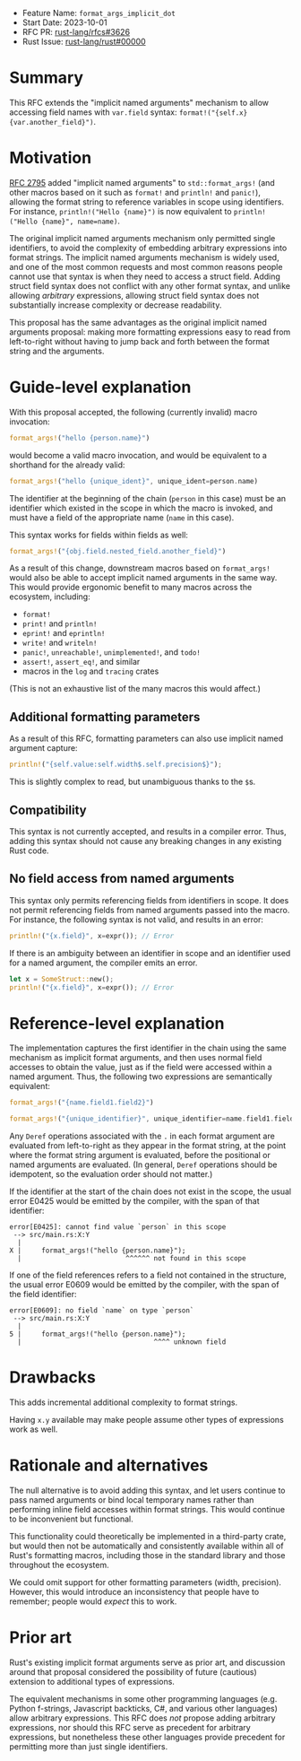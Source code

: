 - Feature Name: `format_args_implicit_dot`
- Start Date: 2023-10-01
- RFC PR: [rust-lang/rfcs#3626](https://github.com/rust-lang/rfcs/pull/3626)
- Rust Issue: [rust-lang/rust#00000](https://github.com/rust-lang/rust/issues/00000)

# Summary
[summary]: #summary

This RFC extends the "implicit named arguments" mechanism to allow accessing
field names with `var.field` syntax: `format!("{self.x} {var.another_field}")`.

# Motivation
[motivation]: #motivation

[RFC 2795](https://github.com/rust-lang/rfcs/pull/2795) added "implicit named
arguments" to `std::format_args!` (and other macros based on it such as
`format!` and `println!` and `panic!`), allowing the format string to reference
variables in scope using identifiers. For instance, `println!("Hello {name}")`
is now equivalent to `println!("Hello {name}", name=name)`.

The original implicit named arguments mechanism only permitted single
identifiers, to avoid the complexity of embedding arbitrary expressions into
format strings. The implicit named arguments mechanism is widely used, and one
of the most common requests and most common reasons people cannot use that
syntax is when they need to access a struct field. Adding struct field syntax
does not conflict with any other format syntax, and unlike allowing *arbitrary*
expressions, allowing struct field syntax does not substantially increase
complexity or decrease readability.

This proposal has the same advantages as the original implicit named arguments
proposal: making more formatting expressions easy to read from left-to-right
without having to jump back and forth between the format string and the
arguments.

# Guide-level explanation
[guide-level-explanation]: #guide-level-explanation

With this proposal accepted, the following (currently invalid) macro
invocation:

```rust
format_args!("hello {person.name}")
```

would become a valid macro invocation, and would be equivalent to a shorthand
for the already valid:

```rust
format_args!("hello {unique_ident}", unique_ident=person.name)
```

The identifier at the beginning of the chain (`person` in this case) must be an
identifier which existed in the scope in which the macro is invoked, and must
have a field of the appropriate name (`name` in this case).

This syntax works for fields within fields as well:

```rust
format_args!("{obj.field.nested_field.another_field}")
```

As a result of this change, downstream macros based on `format_args!` would
also be able to accept implicit named arguments in the same way. This would
provide ergonomic benefit to many macros across the ecosystem, including:

 - `format!`
 - `print!` and `println!`
 - `eprint!` and `eprintln!`
 - `write!` and `writeln!`
 - `panic!`, `unreachable!`, `unimplemented!`, and `todo!`
 - `assert!`, `assert_eq!`, and similar
 - macros in the `log` and `tracing` crates

(This is not an exhaustive list of the many macros this would affect.)

## Additional formatting parameters

As a result of this RFC, formatting parameters can also use implicit named
argument capture:

```rust
println!("{self.value:self.width$.self.precision$}");
```

This is slightly complex to read, but unambiguous thanks to the `$`s.

## Compatibility

This syntax is not currently accepted, and results in a compiler error. Thus,
adding this syntax should not cause any breaking changes in any existing Rust
code.

## No field access from named arguments

This syntax only permits referencing fields from identifiers in scope. It does
not permit referencing fields from named arguments passed into the macro. For
instance, the following syntax is not valid, and results in an error:

```rust
println!("{x.field}", x=expr()); // Error
```

If there is an ambiguity between an identifier in scope and an identifier used
for a named argument, the compiler emits an error.

```rust
let x = SomeStruct::new();
println!("{x.field}", x=expr()); // Error
```

# Reference-level explanation
[reference-level-explanation]: #reference-level-explanation

The implementation captures the first identifier in the chain using the same
mechanism as implicit format arguments, and then uses normal field accesses to
obtain the value, just as if the field were accessed within a named argument.
Thus, the following two expressions are semantically equivalent:

```rust
format_args!("{name.field1.field2}")

format_args!("{unique_identifier}", unique_identifier=name.field1.field2)
```

Any `Deref` operations associated with the `.` in each format argument are
evaluated from left-to-right as they appear in the format string, at the point
where the format string argument is evaluated, before the positional or named
arguments are evaluated. (In general, `Deref` operations should be idempotent,
so the evaluation order should not matter.)

If the identifier at the start of the chain does not exist in the scope, the
usual error E0425 would be emitted by the compiler, with the span of that
identifier:

```
error[E0425]: cannot find value `person` in this scope
 --> src/main.rs:X:Y
  |
X |     format_args!("hello {person.name}");
  |                          ^^^^^^ not found in this scope
```

If one of the field references refers to a field not contained in the
structure, the usual error E0609 would be emitted by the compiler, with the
span of the field identifier:

```
error[E0609]: no field `name` on type `person`
 --> src/main.rs:X:Y
  |
5 |     format_args!("hello {person.name}");
  |                                 ^^^^ unknown field
```

# Drawbacks
[drawbacks]: #drawbacks

This adds incremental additional complexity to format strings.

Having `x.y` available may make people assume other types of expressions work
as well.

# Rationale and alternatives
[rationale-and-alternatives]: #rationale-and-alternatives

The null alternative is to avoid adding this syntax, and let users continue to
pass named arguments or bind local temporary names rather than performing
inline field accesses within format strings. This would continue to be
inconvenient but functional.

This functionality could theoretically be implemented in a third-party crate,
but would then not be automatically and consistently available within all of
Rust's formatting macros, including those in the standard library and those
throughout the ecosystem.

We could omit support for other formatting parameters (width, precision).
However, this would introduce an inconsistency that people have to remember;
people would *expect* this to work.

# Prior art
[prior-art]: #prior-art

Rust's existing implicit format arguments serve as prior art, and discussion
around that proposal considered the possibility of future (cautious) extension
to additional types of expressions.

The equivalent mechanisms in some other programming languages (e.g. Python
f-strings, Javascript backticks, C#, and various other languages) allow
arbitrary expressions. This RFC does *not* propose adding arbitrary
expressions, nor should this RFC serve as precedent for arbitrary expressions,
but nonetheless these other languages provide precedent for permitting more
than just single identifiers.
